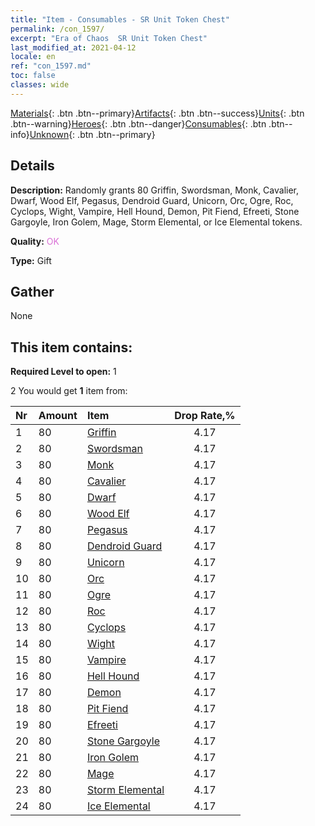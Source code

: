 ```yaml
---
title: "Item - Consumables - SR Unit Token Chest"
permalink: /con_1597/
excerpt: "Era of Chaos  SR Unit Token Chest"
last_modified_at: 2021-04-12
locale: en
ref: "con_1597.md"
toc: false
classes: wide
---
```

 [Materials](/){: .btn .btn--primary}[Artifacts](/Artifacts/){: .btn .btn--success}[Units](/Units/){: .btn .btn--warning}[Heroes](/Heroes/){: .btn .btn--danger}[Consumables](/Consumables/){: .btn .btn--info}[Unknown](/Unknown/){: .btn .btn--primary}

## Details
 **Description:** Randomly grants 80 Griffin, Swordsman, Monk, Cavalier, Dwarf, Wood Elf, Pegasus, Dendroid Guard, Unicorn, Orc, Ogre, Roc, Cyclops, Wight, Vampire, Hell Hound, Demon, Pit Fiend, Efreeti, Stone Gargoyle, Iron Golem, Mage, Storm Elemental, or Ice Elemental tokens.

 **Quality:** <span style="color: #DA70D6">OK</span>

 **Type:** Gift

## Gather

  None

## This item contains:

 **Required Level to open:** 1

 2 You would get **1** item  from:

  | Nr | Amount |     Item    | Drop Rate,% |
  |:---|:-------|:------------|:---------:|
  | 1 | 80 | [Griffin](/Items/unt_192/) | 4.17 | 
  | 2 | 80 | [Swordsman](/Items/unt_193/) | 4.17 | 
  | 3 | 80 | [Monk](/Items/unt_194/) | 4.17 | 
  | 4 | 80 | [Cavalier ](/Items/unt_195/) | 4.17 | 
  | 5 | 80 | [Dwarf](/Items/unt_200/) | 4.17 | 
  | 6 | 80 | [Wood Elf](/Items/unt_201/) | 4.17 | 
  | 7 | 80 | [Pegasus](/Items/unt_202/) | 4.17 | 
  | 8 | 80 | [Dendroid Guard](/Items/unt_203/) | 4.17 | 
  | 9 | 80 | [Unicorn](/Items/unt_204/) | 4.17 | 
  | 10 | 80 | [Orc](/Items/unt_219/) | 4.17 | 
  | 11 | 80 | [Ogre](/Items/unt_220/) | 4.17 | 
  | 12 | 80 | [Roc](/Items/unt_221/) | 4.17 | 
  | 13 | 80 | [Cyclops](/Items/unt_222/) | 4.17 | 
  | 14 | 80 | [Wight](/Items/unt_210/) | 4.17 | 
  | 15 | 80 | [Vampire](/Items/unt_211/) | 4.17 | 
  | 16 | 80 | [Hell Hound](/Items/unt_228/) | 4.17 | 
  | 17 | 80 | [Demon](/Items/unt_229/) | 4.17 | 
  | 18 | 80 | [Pit Fiend](/Items/unt_230/) | 4.17 | 
  | 19 | 80 | [Efreeti](/Items/unt_231/) | 4.17 | 
  | 20 | 80 | [Stone Gargoyle](/Items/unt_236/) | 4.17 | 
  | 21 | 80 | [Iron Golem](/Items/unt_237/) | 4.17 | 
  | 22 | 80 | [Mage](/Items/unt_238/) | 4.17 | 
  | 23 | 80 | [Storm Elemental](/Items/unt_263/) | 4.17 | 
  | 24 | 80 | [Ice Elemental](/Items/unt_264/) | 4.17 | 
